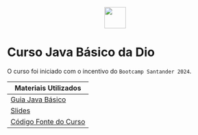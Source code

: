 <div align="center">
  <img height="50" src="https://hermes.dio.me/assets/diome/logo.png"  />
</div>

# Curso Java Básico da Dio

O curso foi iniciado com o incentivo do `Bootcamp Santander 2024`.

| Materiais Utilizados |
|-------------|
|[Guia Java Básico](https://glysns.gitbook.io/java-basico)
|[Slides](https://docs.google.com/presentation/d/1UCNtQfyKPnei-1Xs_pVyku8CPEMXRPbc/edit#slide=id.p7)
|[Código Fonte do Curso](https://github.com/digitalinnovationone/trilha-java-basico)



